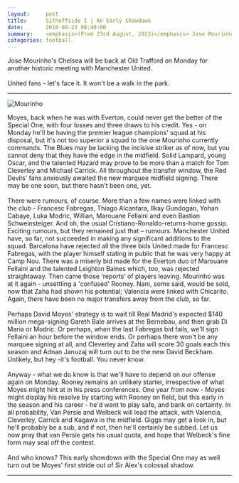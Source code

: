 ```yaml
---
layout:     post
title:      Sithoffside I | An Early Showdown
date:       2016-08-23 08:40:00
summary:    <emphasis>(From 23rd August, 2013)</emphasis> Jose Mourinho's Chelsea will be back at Old Trafford on Monday for another historic meeting with Manchester United. United fans - let's face it. It won't be a walk in the park.
categories: football
---
```


Jose Mourinho's Chelsea will be back at Old Trafford on Monday for another historic meeting with Manchester United.<br><br>
United fans - let's face it. It won't be a walk in the park.

***
![Mourinho](https://raw.githubusercontent.com/darthbhyrava/write/gh-pages/images/mou13.jpg)

Moyes, back when he was with Everton, could never get the better of the Special One, with four losses and three draws to his credit. Yes - on Monday he'll be having the premier league champions' squad at his disposal, but it's not too superior a squad to the one Mourinho currently commands. The Blues may be lacking the incisive striker as of now, but you cannot deny that they have the edge in the midfield. Solid Lampard, young Oscar, and the talented Hazard may prove to be more than a match for Tom Cleverley and Michael Carrick. All throughout the transfer window, the Red Devils' fans anxiously awaited the new marquee midfield signing. There may be one soon, but there hasn't been one, yet. <br><br>
There were rumours, of course. More than a few names were linked with the club - Francesc Fabregas, Thiago Alcantara, Ilkay Gundogan, Yohan Cabaye, Luka Modric, Willian, Marouane Fellaini and even Bastian Schweinsteiger. And oh, the usual Cristiano-Ronaldo-returns-home gossip. Exciting rumours, but they remained just that – rumours. Manchester United have, so far, not succeeded in making any significant additions to the squad. Barcelona have rejected all the three bids United made for Francesc Fabregas, with the player himself stating in public that he was very happy at Camp Nou. There was a miserly bid made for the Everton duo of Marouane Fellaini and the talented Leighton Baines which, too, was rejected straightaway. Then came those ‘reports’ of players leaving. Mourinho was at it again - unsettling a 'confused' Rooney. Nani, some said, would be sold, now that Zaha had shown his potential; Valencia were linked with Chicarito. Again, there have been no major transfers away from the club, so far.<br><br>
Perhaps David Moyes' strategy is to wait till Real Madrid's expected $140 million mega-signing Gareth Bale arrives at the Bernebau, and then grab Di Maria or Modric. Or perhaps, when the last Fabregas bid fails, we'll sign Fellaini an hour before the window ends. Or perhaps there won't be any marquee signing at all, and Cleverley and Zaha will score 30 goals each this season and Adnan Januzaj will turn out to be the new David Beckham. Unlikely, but hey -it's football. You never know.<br><br>
Anyway - what we do know is that we'll have to depend on our offense again on Monday. Rooney remains an unlikely starter, irrespective of what Moyes might hint at in his press conferences. One year from now - Moyes might display his resolve by starting with Rooney on field, but this early in the season and his career - he'd want to play safe, and bank on certainty. In all probability, Van Persie and Welbeck will lead the attack, with Valencia, Cleverley, Carrick and Kagawa in the midfield. Giggs may get a look in, but he'll probably be a sub, and if not, then he'll certainly be subbed. Let us now pray that van Persie gets his usual quota, and hope that Welbeck's fine form may seal off the contest.<br><br>
And who knows? This early showdown with the Special One may as well turn out be Moyes' first stride out of Sir Alex's colossal shadow.

***